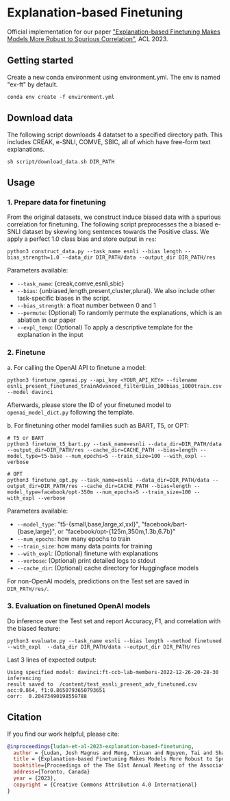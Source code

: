 # Explanation-based Finetuning

Official implementation for our paper ["Explanation-based Finetuning Makes Models More Robust to Spurious Correlation"](https://arxiv.org/abs/2305.04990), ACL 2023.

## Getting started
Create a new conda environment using environment.yml. The env is named "ex-ft" by default.
```
conda env create -f environment.yml
```

## Download data
The following script downloads 4 datatset to a specified directory path. This includes CREAK, e-SNLI, COMVE, SBIC, all of which have free-form text explanations.
```
sh script/download_data.sh DIR_PATH
```

## Usage
### 1. Prepare data for finetuning
From the original datasets, we construct induce biased data with a spurious correlation for finetuning. The following script preprocesses the a biased e-SNLI dataset by skewing long sentences towards the Positive class. We apply a perfect 1.0 class bias and store output in `res`:
```
python3 construct_data.py --task_name esnli --bias length --bias_strength=1.0 --data_dir DIR_PATH/data --output_dir DIR_PATH/res
```
Parameters available:
* `--task_name`: {creak,comve,esnli,sbic}
* `--bias`: {unbiased,length,present,cluster,plural}. We also include other task-specific biases in the script.
* `--bias_strength`: a float number between 0 and 1
* `--permute`: (Optional) To randomly permute the explanations, which is an ablation in our paper
* `--expl_temp`: (Optional) To apply a descriptive template for the explanation in the input

### 2. Finetune
a. For calling the OpenAI API to finetune a model:
```
python3 finetune_openai.py --api_key <YOUR_API_KEY> --filename esnli_present_finetuned_trainAdvanced_filterBias_100bias_1000train.csv --model davinci
```
Afterwards, please store the ID of your finetuned model to `openai_model_dict.py` following the template.

b. For finetuning other model families such as BART, T5, or OPT:
```
# T5 or BART
python3 finetune_t5_bart.py --task_name=esnli --data_dir=DIR_PATH/data --output_dir=DIR_PATH/res --cache_dir=CACHE_PATH --bias=length --model_type=t5-base --num_epochs=5 --train_size=100 --with_expl --verbose

# OPT
python3 finetune_opt.py --task_name=esnli --data_dir=DIR_PATH/data --output_dir=DIR_PATH/res --cache_dir=CACHE_PATH --bias=length --model_type=facebook/opt-350m --num_epochs=5 --train_size=100 --with_expl --verbose
```
Parameters available:
* `--model_type`: "t5-{small,base,large,xl,xxl}", "facebook/bart-{base,large}", or "facebook/opt-{125m,350m,1.3b,6.7b}"
* `--num_epochs`: how many epochs to train
* `--train_size`: how many data points for training
* `--with_expl`: (Optional) finetune with explanations
* `--verbose`: (Optional) print detailed logs to stdout
* `--cache_dir`: (Optional) cache directory for Huggingface models

For non-OpenAI models, predictions on the Test set are saved in `DIR_PATH/res/`.

### 3. Evaluation on finetuned OpenAI models

Do inference over the Test set and report Accuracy, F1, and correlation with the biased feature:
```
python3 evaluate.py --task_name esnli --bias length --method finetuned --with_expl  --data_dir DIR_PATH/data --output_dir DIR_PATH/res
```

Last 3 lines of expected output:
```
Using specified model: davinci:ft-ccb-lab-members-2022-12-26-20-28-30
inferencing
result saved to  /content/test_esnli_present_adv_finetuned.csv
acc:0.864, f1:0.8650793650793651
corr:  0.20473490198559788
```

## Citation
If you find our work helpful, please cite:
```bibtex
@inproceedings{ludan-et-al-2023-explanation-based-finetuning,
  author = {Ludan, Josh Magnus and Meng, Yixuan and Nguyen, Tai and Shah, Saurabh and Lyu, Qing and Apidianaki, Marianna and Callison-Burch, Chris},
  title = {Explanation-based Finetuning Makes Models More Robust to Spurious Cues},
  booktitle={Proceedings of the The 61st Annual Meeting of the Association for Computational Linguistics (ACL 2023)},
  address={Toronto, Canada}
  year = {2023},
  copyright = {Creative Commons Attribution 4.0 International}
}
```
